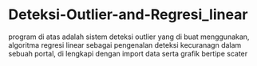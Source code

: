 # Deteksi-Outlier-and-Regresi_linear

program di atas adalah sistem deteksi outlier yang di buat menggunakan, algoritma regresi linear sebagai pengenalan deteksi kecuranagn dalam sebuah portal, di lengkapi dengan import data serta grafik bertipe scater
